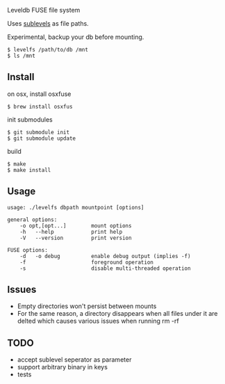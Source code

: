 
Leveldb FUSE file system

Uses [sublevels](https://github.com/dominictarr/level-sublevel) as file paths.

Experimental, backup your db before mounting.

```
$ levelfs /path/to/db /mnt
$ ls /mnt
```

## Install

on osx, install osxfuse
```
$ brew install osxfus
```

init submodules
```
$ git submodule init
$ git submodule update
```

build
```
$ make
$ make install
```

## Usage

```
usage: ./levelfs dbpath mountpoint [options]

general options:
    -o opt,[opt...]        mount options
    -h   --help            print help
    -V   --version         print version

FUSE options:
    -d   -o debug          enable debug output (implies -f)
    -f                     foreground operation
    -s                     disable multi-threaded operation
```

## Issues
- Empty directories won't persist between mounts
- For the same reason, a directory disappears when all files under it are delted which causes various issues when running rm -rf

## TODO

- accept sublevel seperator as parameter
- support arbitrary binary in keys
- tests

